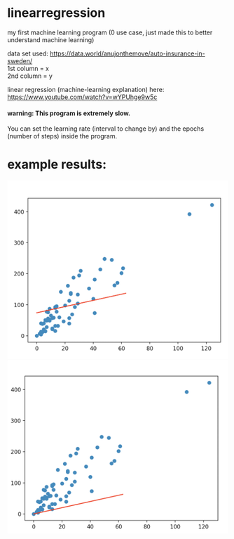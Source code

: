 # linearregression
my first machine learning program (0 use case, just made this to better understand machine learning)

data set used: https://data.world/anujonthemove/auto-insurance-in-sweden/     
1st column = x     
2nd column = y    

linear regression (machine-learning explanation) here: https://www.youtube.com/watch?v=wYPUhge9w5c     

#### warning: This program is extremely slow.

You can set the learning rate (interval to change by) and the epochs (number of steps) inside the program.     

# example results:
![example 1](https://github.com/AnthonyAndroulakis/linearregression/blob/master/example1.png)
![example 2](https://github.com/AnthonyAndroulakis/linearregression/blob/master/example2.png)
